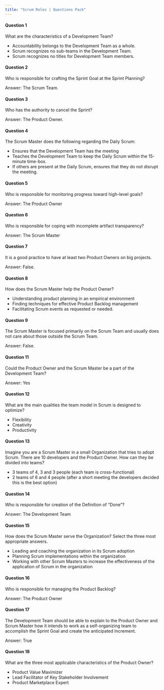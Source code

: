 ```yaml
---
title: "Scrum Roles | Questions Pack"
---
```

#### Question 1
What are the characteristics of a Development Team?
- Accountability belongs to the Development Team as a whole.
- Scrum recognizes no sub-teams in the Development Team.
- Scrum recognizes no titles for Development Team members.

#### Question 2
Who is responsible for crafting the Sprint Goal at the Sprint Planning?

Answer: The Scrum Team.

#### Question 3
Who has the authority to cancel the Sprint?

Answer: The Product Owner.

#### Question 4
The Scrum Master does the following regarding the Daily Scrum:
- Ensures that the Development Team has the meeting
- Teaches the Development Team to keep the Daily Scrum within the 15-minute time-box.
- If others are present at the Daily Scrum, ensures that they do not disrupt the meeting.

#### Question 5
Who is responsible for monitoring progress toward high-level goals?

Answer: The Product Owner

#### Question 6
Who is responsible for coping with incomplete artifact transparency?

Answer: The Scrum Master

#### Question 7
It is a good practice to have at least two Product Owners on big projects.

Answer: False.

#### Question 8
How does the Scrum Master help the Product Owner?
- Understanding product planning in an empirical environment
- Finding techniques for effective Product Backlog management
- Facilitating Scrum events as requested or needed.

#### Question 9
The Scrum Master is focused primarily on the Scrum Team and usually does not care about those outside the Scrum Team.

Answer: False.

#### Question 11
Could the Product Owner and the Scrum Master be a part of the Development Team?

Answer: Yes

#### Question 12
What are the main qualities the team model in Scrum is designed to optimize?
- Flexibility
- Creativity
- Productivity

#### Question 13
Imagine you are a Scrum Master in a small Organization that tries to adopt Scrum. There are 10 developers and the Product Owner. How can they be divided into teams?
- 3 teams of 4, 3 and 3 people (each team is cross-functional)
- 2 teams of 6 and 4 people (after a short meeting the developers decided this is the best option)

#### Question 14
Who is responsible for creation of the Definition of “Done”?

Answer: The Development Team

#### Question 15
How does the Scrum Master serve the Organization? Select the three most appropriate answers.
- Leading and coaching the organization in its Scrum adoption
- Planning Scrum implementations within the organization
- Working with other Scrum Masters to increase the effectiveness of the application of Scrum in the organization

#### Question 16
Who is responsible for managing the Product Backlog?

Answer: The Product Owner

#### Question 17
The Development Team should be able to explain to the Product Owner and Scrum Master how it intends to work as a self-organizing team to accomplish the Sprint Goal and create the anticipated Increment.

Answer: True

#### Question 18
What are the three most applicable characteristics of the Product Owner?
- Product Value Maximizer
- Lead Facilitator of Key Stakeholder Involvement
- Product Marketplace Expert